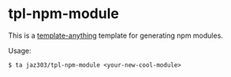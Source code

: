 # tpl-npm-module

This is a [template-anything](http://github.com/jaz303/template-anything) template for generating npm modules.

Usage:

	$ ta jaz303/tpl-npm-module <your-new-cool-module>
